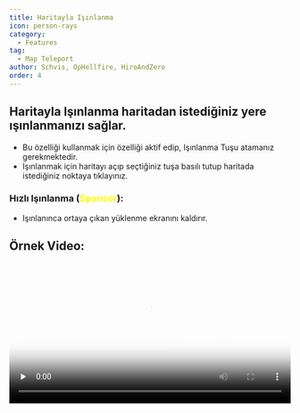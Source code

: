 ```yaml
---
title: Haritayla Işınlanma
icon: person-rays
category:
  - Features
tag:
  - Map Teleport
author: Schvis, OpHellfire, HiroAndZero
order: 4
---
```


## Haritayla Işınlanma haritadan istediğiniz yere ışınlanmanızı sağlar.
- Bu özelliği kullanmak için özelliği aktif edip, Işınlanma Tuşu atamanız gerekmektedir.
- Işınlanmak için haritayı açıp seçtiğiniz tuşa basılı tutup haritada istediğiniz noktaya tıklayınız.
### Hızlı Işınlanma (<span style='color:yellow;'>Sponsor</span>):
- Işınlanınca ortaya çıkan yüklenme ekranını kaldırır.

## Örnek Video:

<video controls preload="none" width="100%" poster="https://nextcloud.atruicardona.xyz/s/x8LsMBL3iX2fbRe/preview"><source src="https://nextcloud.atruicardona.xyz/s/x8LsMBL3iX2fbRe/download" type="video/mp4"></video>

